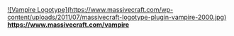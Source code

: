 <a href="https://www.massivecraft.com/vampire">
![Vampire Logotype](https://www.massivecraft.com/wp-content/uploads/2011/07/massivecraft-logotype-plugin-vampire-2000.jpg)<br>
<b>https://www.massivecraft.com/vampire</b></a>
